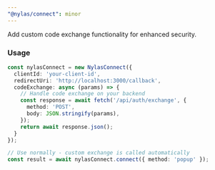 ```yaml
---
"@nylas/connect": minor
---
```


Add custom code exchange functionality for enhanced security.

### Usage

```typescript
const nylasConnect = new NylasConnect({
  clientId: 'your-client-id',
  redirectUri: 'http://localhost:3000/callback',
  codeExchange: async (params) => {
    // Handle code exchange on your backend
    const response = await fetch('/api/auth/exchange', {
      method: 'POST',
      body: JSON.stringify(params),
    });
    return await response.json();
  }
});

// Use normally - custom exchange is called automatically
const result = await nylasConnect.connect({ method: 'popup' });
```

